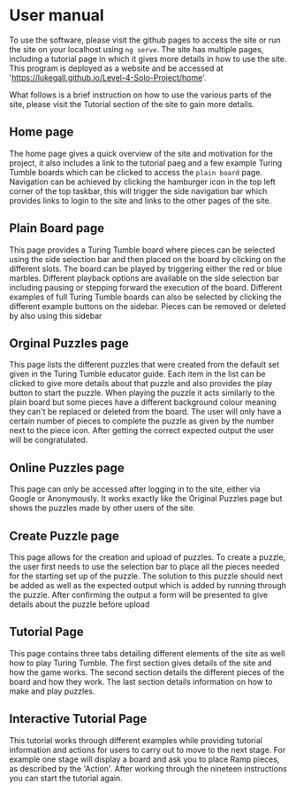 # User manual

To use the software, please visit the github pages to access the site or run the site on your localhost using `ng serve`. The site has multiple pages, including a tutorial page in which it gives more details in how to use the site. This program is deployed as a website and be accessed at 'https://lukegall.github.io/Level-4-Solo-Project/home'. 

What follows is a brief instruction on how to use the various parts of the site, please visit the Tutorial section of the site to gain more details.

## Home page
The home page gives a quick overview of the site and motivation for the project, it also includes a link to the tutorial paeg and a few example Turing Tumble boards which can be clicked to access the `plain board` page. Navigation can be achieved by clicking the hamburger icon in the top left corner of the top taskbar, this will trigger the side navigation bar which provides links to login to the site and links to the other pages of the site.

## Plain Board page
This page provides a Turing Tumble board where pieces can be selected using the side selection bar and then placed on the board by clicking on the different slots. The board can be played by triggering either the red or blue marbles. Different playback options are available on the side selection bar including pausing or stepping forward the execution of the board. Different examples of full Turing Tumble boards can also be selected by clicking the different example buttons on the sidebar. Pieces can be removed or deleted by also using this sidebar

## Orginal Puzzles page 
This page lists the different puzzles that were created from the default set given in the Turing Tumble educator guide. Each item in the list can be clicked to give more details about that puzzle and also provides the play button to start the puzzle. When playing the puzzle it acts similarly to the plain board but some pieces have a different background colour meaning they can't be replaced or deleted from the board. The user will only have a certain number of pieces to complete the puzzle as given by the number next to the piece icon. After getting the correct expected output the user will be congratulated.

## Online Puzzles page
This page can only be accessed after logging in to the site, either via Google or Anonymously. It works exactly like the Original Puzzles page but shows the puzzles made by other users of the site.

## Create Puzzle page
This page allows for the creation and upload of puzzles. To create a puzzle, the user first needs to use the selection bar to place all the pieces needed for the starting set up of the puzzle. The solution to this puzzle should next be added as well as the expected output which is added by running through the puzzle. After confirming the output a form will be presented to give details about the puzzle before upload 

## Tutorial Page
This page contains three tabs detailing different elements of the site as well how to play Turing Tumble. The first section gives details of the site and how the game works. The second section details the different pieces of the board and how they work. The last section details information on how to make and play puzzles.

## Interactive Tutorial Page
This tutorial works through different examples while providing tutorial information and actions for users to carry out to move to the next stage. For example one stage will display a board and ask you to place Ramp pieces, as described by the 'Action'. After working through the nineteen instructions you can start the tutorial again. 